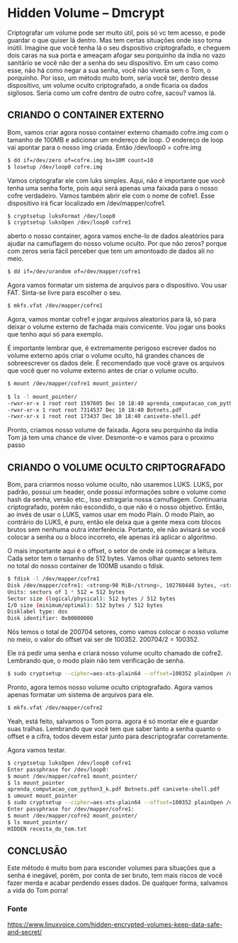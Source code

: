 # Hidden Volume – Dmcrypt

Criptografar um volume pode ser muito útil, pois só vc tem acesso, e pode guardar o que quiser lá dentro. Mas tem certas situações onde isso torna inútil. Imagine que você tenha lá o seu dispositivo criptografado, e cheguem dois caras na sua porta e ameaçam afogar seu porquinho da índia no vazo sanitário se você não der a senha do seu dispositivo. Em um caso como esse, não há como negar a sua senha, você não viveria sem o Tom, o porquinho. Por isso, um método muito bom, seria você ter, dentro desse dispositivo, um volume oculto criptografado, a onde ficaria os dados sigilosos. Seria como um cofre dentro de outro cofre, sacou? vamos lá.

## CRIANDO O CONTAINER EXTERNO

Bom, vamos criar agora nosso container externo chamado cofre.img com o tamanho de 100MB e adicionar um endereço de loop. O endereço de loop vai apontar para o nosso img criada. Então /dev/loop0 = cofre.img
```sh
$ dd if=/dev/zero of=cofre.img bs=10M count=10
$ losetup /dev/loop0 cofre.img
```
Vamos criptografar ele com luks simples. Aqui, não é importante que você tenha uma senha forte, pois aqui será apenas uma faixada para o nosso cofre verdadeiro.
Vamos também abrir ele com o nome de cofre1. Esse dispositivo irá ficar localizado em /dev/mapper/cofre1.
```sh
$ cryptsetup luksFormat /dev/loop0
$ cryptsetup luksOpen /dev/loop0 cofre1
```
aberto o nosso container, agora vamos enche-lo de dados aleatórios para ajudar na camuflagem do nosso volume oculto. Por que não zeros? porque com zeros seria fácil perceber que tem um amontoado de dados ali no meio.
```sh
$ dd if=/dev/urandom of=/dev/mapper/cofre1
```
Agora vamos formatar um sistema de arquivos para o dispositivo. Vou usar FAT. Sinta-se livre para escolher o seu.
```sh
$ mkfs.vfat /dev/mapper/cofre1
```
Agora, vamos montar cofre1 e  jogar arquivos aleatorios para lá, só para deixar o volume externo de fachada mais convicente. Vou jogar uns books que tenho aqui só para exemplo.

É importante lembrar que, é extremamente perigoso escrever dados no volume externo após criar o volume oculto, há grandes chances de sobreescrever os dados dele. É recomendado que você grave os arquivos  que você quer no volume externo antes de criar o volume oculto.
```sh
$ mount /dev/mapper/cofre1 mount_pointer/
 
$ ls -l mount_pointer/
-rwxr-xr-x 1 root root 1597605 Dec 10 18:40 aprenda_computacao_com_python3_k.pdf
-rwxr-xr-x 1 root root 7314537 Dec 10 18:40 Botnets.pdf
-rwxr-xr-x 1 root root 173437 Dec 10 18:40 canivete-shell.pdf
```
Pronto, criamos nosso volume de faixada. Agora seu porquinho da índia Tom já tem uma chance de viver. Desmonte-o e vamos para o proximo passo

## CRIANDO O VOLUME OCULTO CRIPTOGRAFADO

Bom, para criarmos nosso volume oculto, não usaremos LUKS. LUKS, por padrão, possui um header, onde possui informações sobre o volume como hash da senha, versão etc., Isso estragaria nossa camuflagem. Continuaria criptografado, porém não escondido, o que não é o nosso objetivo. Então, ao invés de usar o LUKS, vamos usar em modo Plain. O modo Plain, ao contrário do LUKS, é puro, então ele deixa que a gente mexa com blocos brutos sem nenhuma outra interferência. Portanto, ele não avisará se você colocar a senha ou o bloco incorreto, ele apenas irá aplicar o algoritmo.

O mais importante aqui é o offset, o setor de onde irá começar a leitura. Cada setor tem o tamanho de 512 bytes. Vamos olhar quanto setores tem no total do nosso container de 100MB usando o fdisk.
```sh
$ fdisk -l /dev/mapper/cofre1
Disk /dev/mapper/cofre1: <strong>98 MiB</strong>, 102760448 bytes, <strong>200704 sectors</strong>
Units: sectors of 1 * 512 = 512 bytes
Sector size (logical/physical): 512 bytes / 512 bytes
I/O size (minimum/optimal): 512 bytes / 512 bytes
Disklabel type: dos
Disk identifier: 0x00000000
```
Nós temos o total de 200704 setores, como vamos colocar o nosso volume no meio, o valor do offset vai ser de 100352. 200704/2 = 100352.

Ele irá pedir uma senha e criará nosso volume oculto chamado de cofre2. Lembrando que, o modo plain não tem verificação de senha.

```sh
$ sudo cryptsetup --cipher=aes-xts-plain64 --offset=100352 plainOpen /dev/mapper/cofre1 cofre2
```
Pronto, agora temos nosso volume oculto criptografado. Agora vamos apenas formatar um sistema de arquivos para ele.
```sh
$ mkfs.vfat /dev/mapper/cofre2
```

Yeah, está feito, salvamos o Tom porra. agora é só montar ele e guardar suas tralhas. Lembrando que você tem que saber tanto a senha quanto o offset e a cifra, todos devem estar junto para descriptografar corretamente.

Agora vamos testar.
```sh
$ cryptsetup luksOpen /dev/loop0 cofre1
Enter passphrase for /dev/loop0:
$ mount /dev/mapper/cofre1 mount_pointer/
$ ls mount_pointer
aprenda_computacao_com_python3_k.pdf Botnets.pdf canivete-shell.pdf
$ umount mount_pointer
$ sudo cryptsetup --cipher=aes-xts-plain64 --offset=100352 plainOpen /dev/mapper/cofre1 cofre2
Enter passphrase for /dev/mapper/cofre1:
$ mount /dev/mapper/cofre2 mount_pointer/
$ ls mount_pointer/
HIDDEN receita_do_tom.txt
```
## CONCLUSÃO

Este método é muito bom para esconder volumes para situações que a senha é inegável, porém, por conta de ser bruto, tem mais riscos de você fazer merda e acabar perdendo esses dados. De qualquer forma, salvamos a vida do Tom porra!

### Fonte
https://www.linuxvoice.com/hidden-encrypted-volumes-keep-data-safe-and-secret/
